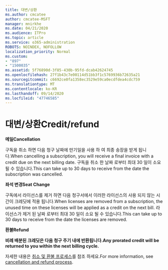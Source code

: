 ```yaml
---
title: 대변/상환
ms.author: cmcatee
author: cmcatee-MSFT
manager: mnirkhe
ms.date: 04/21/2020
ms.audience: ITPro
ms.topic: article
ms.service: o365-administration
ROBOTS: NOINDEX, NOFOLLOW
localization_priority: Normal
ms.custom:
- "897"
- "1500035"
ms.assetid: 5f76890d-3f85-430b-95fd-dcab42624745
ms.openlocfilehash: 27f1b43c7e00114d51bb3f1c5769936b72635a21
ms.sourcegitcommit: c6692ce0fa1358ec3529e59ca0ecdfdea4cdc759
ms.translationtype: MT
ms.contentlocale: ko-KR
ms.lasthandoff: 09/14/2020
ms.locfileid: "47746585"
---
```

# <a name="creditrefund"></a><span data-ttu-id="7ed5c-102">대변/상환</span><span class="sxs-lookup"><span data-stu-id="7ed5c-102">Credit/refund</span></span>

<span data-ttu-id="7ed5c-103">**메일**</span><span class="sxs-lookup"><span data-stu-id="7ed5c-103">**Cancellation**</span></span>
  
<span data-ttu-id="7ed5c-104">구독을 취소 하면 다음 청구 날짜에 만기일을 사용 하 여 최종 송장을 받게 됩니다.</span><span class="sxs-lookup"><span data-stu-id="7ed5c-104">When cancelling a subscription, you will receive a final invoice with a credit due on the next billing date.</span></span> <span data-ttu-id="7ed5c-105">구독을 취소 한 날짜 로부터 최대 30 일이 소요 될 수 있습니다.</span><span class="sxs-lookup"><span data-stu-id="7ed5c-105">This can take up to 30 days to receive from the date the subscription was cancelled.</span></span>
  
<span data-ttu-id="7ed5c-106">**좌석 변경**</span><span class="sxs-lookup"><span data-stu-id="7ed5c-106">**Seat Change**</span></span>
  
<span data-ttu-id="7ed5c-107">구독에서 라이선스를 제거 하면 다음 청구서에서 이러한 라이선스의 사용 되지 않는 시간이 크레딧에 적용 됩니다.</span><span class="sxs-lookup"><span data-stu-id="7ed5c-107">When licenses are removed from a subscription, the unused time on these licenses will be applied as a credit on the next bill.</span></span> <span data-ttu-id="7ed5c-108">라이선스가 제거 된 날짜 로부터 최대 30 일이 소요 될 수 있습니다.</span><span class="sxs-lookup"><span data-stu-id="7ed5c-108">This can take up to 30 days to receive from the date the licenses are removed.</span></span>

<span data-ttu-id="7ed5c-109">**환불**</span><span class="sxs-lookup"><span data-stu-id="7ed5c-109">**Refund**</span></span>

<span data-ttu-id="7ed5c-110">**비례 배분된 크레딧은 다음 청구 주기 내에 반환됩니다.**</span><span class="sxs-lookup"><span data-stu-id="7ed5c-110">**Any prorated credit will be returned to you within the next billing cycle.**</span></span>

<span data-ttu-id="7ed5c-111">자세한 내용은 [취소 및 환불 프로세스](https://docs.microsoft.com/microsoft-365/commerce/subscriptions/cancel-your-subscription?view=o365-worldwide)를 참조 하세요.</span><span class="sxs-lookup"><span data-stu-id="7ed5c-111">For more information, see [cancellation and refund process](https://docs.microsoft.com/microsoft-365/commerce/subscriptions/cancel-your-subscription?view=o365-worldwide).</span></span> 
